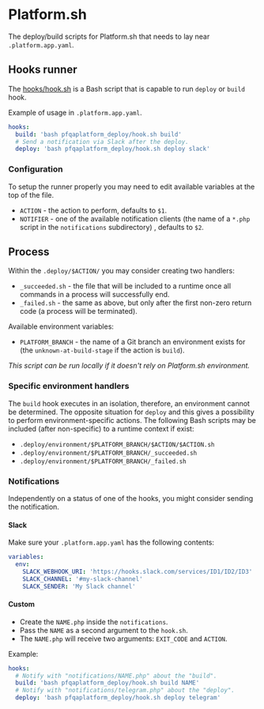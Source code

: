 # Platform.sh

The deploy/build scripts for Platform.sh that needs to lay near `.platform.app.yaml`.

## Hooks runner

The [hooks/hook.sh](hook.sh) is a Bash script that is capable to run `deploy` or `build` hook.

Example of usage in `.platform.app.yaml`.

```yaml
hooks:
  build: 'bash pfqaplatform_deploy/hook.sh build'
  # Send a notification via Slack after the deploy.
  deploy: 'bash pfqaplatform_deploy/hook.sh deploy slack'
```

### Configuration

To setup the runner properly you may need to edit available variables at the top of the file.

- `ACTION` - the action to perform, defaults to `$1`.
- `NOTIFIER` - one of the available notification clients (the name of a `*.php` script in the `notifications` subdirectory) , defaults to `$2`.

## Process

Within the `.deploy/$ACTION/` you may consider creating two handlers:

  - `_succeeded.sh` - the file that will be included to a runtime once all commands in a process will successfully end.
  - `_failed.sh` - the same as above, but only after the first non-zero return code (a process will be terminated).

Available environment variables:

- `PLATFORM_BRANCH` - the name of a Git branch an environment exists for (the `unknown-at-build-stage` if the action is `build`).

*This script can be run locally if it doesn't rely on Platform.sh environment.*

### Specific environment handlers

The `build` hook executes in an isolation, therefore, an environment cannot be determined. The opposite situation for `deploy` and this gives a possibility to perform environment-specific actions. The following Bash scripts may be included (after non-specific) to a runtime context if exist:

- `.deploy/environment/$PLATFORM_BRANCH/$ACTION/$ACTION.sh`
- `.deploy/environment/$PLATFORM_BRANCH/_succeeded.sh`
- `.deploy/environment/$PLATFORM_BRANCH/_failed.sh`

### Notifications

Independently on a status of one of the hooks, you might consider sending the notification.

#### Slack

Make sure your `.platform.app.yaml` has the following contents:

```yaml
variables:
  env:
    SLACK_WEBHOOK_URI: 'https://hooks.slack.com/services/ID1/ID2/ID3'
    SLACK_CHANNEL: '#my-slack-channel'
    SLACK_SENDER: 'My Slack channel'
```

#### Custom

- Create the `NAME.php` inside the `notifications`.
- Pass the `NAME` as a second argument to the `hook.sh`.
- The `NAME.php` will receive two arguments: `EXIT_CODE` and `ACTION`.

Example:

```yaml
hooks:
  # Notify with "notifications/NAME.php" about the "build".
  build: 'bash pfqaplatform_deploy/hook.sh build NAME'
  # Notify with "notifications/telegram.php" about the "deploy".
  deploy: 'bash pfqaplatform_deploy/hook.sh deploy telegram'
```

